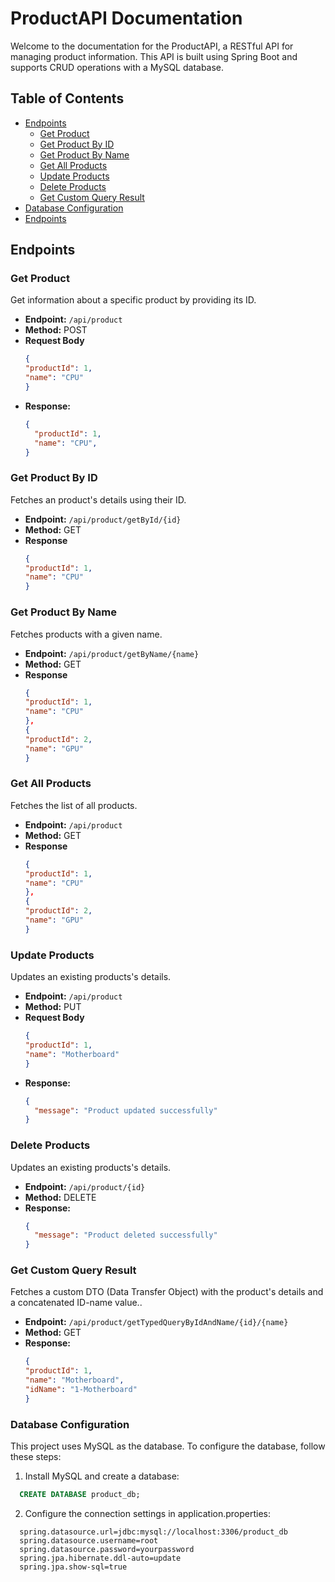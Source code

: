 # ProductAPI Documentation

Welcome to the documentation for the ProductAPI, a RESTful API for managing product information. This API is built using Spring Boot and supports CRUD operations with a MySQL database.

## Table of Contents

- [Endpoints](#endpoints)
  - [Get Product](#get-product)
  - [Get Product By ID](#get-product-by-id)
  - [Get Product By Name](#get-product-by-name)
  - [Get All Products](#get-all-products)
  - [Update Products](#update-products)
  - [Delete Products](#delete-products)
  - [Get Custom Query Result](#get-custom-query-result)
- [Database Configuration](#database-configuration)
- [Endpoints](#endpoints)

## Endpoints

### Get Product

Get information about a specific product by providing its ID.

- **Endpoint:** `/api/product`
- **Method:** POST
- **Request Body**
  ```json
  {
  "productId": 1,
  "name": "CPU"
  }
  ```
- **Response:**
  ```json
  {
    "productId": 1,
    "name": "CPU",
  }
  ```

### Get Product By ID

Fetches an product's details using their ID.

- **Endpoint:** `/api/product/getById/{id}`
- **Method:** GET
- **Response**
  ```json
  {
  "productId": 1,
  "name": "CPU"
  }
  ```

### Get Product By Name

Fetches products with a given name.
  
- **Endpoint:** `/api/product/getByName/{name}`
- **Method:** GET
- **Response**
  ```json
  {
  "productId": 1,
  "name": "CPU"
  },
  {
  "productId": 2,
  "name": "GPU"
  }
  ```
  
### Get All Products

Fetches the list of all products.
  
- **Endpoint:** `/api/product`
- **Method:** GET
- **Response**
  ```json
  {
  "productId": 1,
  "name": "CPU"
  },
  {
  "productId": 2,
  "name": "GPU"
  }
  ```
  
### Update Products

Updates an existing products's details.
  
- **Endpoint:** `/api/product`
- **Method:** PUT
- **Request Body**
  ```json
  {
  "productId": 1,
  "name": "Motherboard"
  }
  ```
- **Response:**
  ```json
  {
    "message": "Product updated successfully"
  }
  ```
  
### Delete Products

Updates an existing products's details.
  
- **Endpoint:** `/api/product/{id}`
- **Method:** DELETE
- **Response:**
  ```json
  {
    "message": "Product deleted successfully"
  }
  ```

### Get Custom Query Result

Fetches a custom DTO (Data Transfer Object) with the product's details and a concatenated ID-name value..

- **Endpoint:** `/api/product/getTypedQueryByIdAndName/{id}/{name}`
- **Method:** GET
- **Response:**
  ```json
  {
  "productId": 1,
  "name": "Motherboard",
  "idName": "1-Motherboard"
  }
  ```
  
### Database Configuration
This project uses MySQL as the database. To configure the database, follow these steps:

1. Install MySQL and create a database:
```sql
  CREATE DATABASE product_db;
```
2. Configure the connection settings in application.properties:
```
  spring.datasource.url=jdbc:mysql://localhost:3306/product_db
  spring.datasource.username=root
  spring.datasource.password=yourpassword
  spring.jpa.hibernate.ddl-auto=update
  spring.jpa.show-sql=true
```
